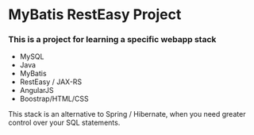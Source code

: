 # MyBatis RestEasy Project
### This is a project for learning a specific webapp stack
* MySQL
* Java
* MyBatis
* RestEasy / JAX-RS
* AngularJS
* Boostrap/HTML/CSS

This stack is an alternative to Spring / Hibernate, when you need greater control over your SQL statements.
